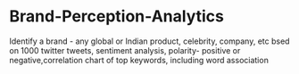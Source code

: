 # Brand-Perception-Analytics
Identify a brand - any global or Indian product, celebrity, company, etc bsed on 1000 twitter tweets, sentiment analysis, polarity- positive or negative,correlation chart of top keywords, including word association
